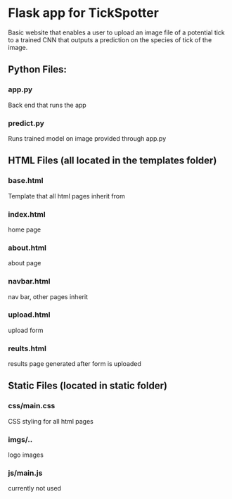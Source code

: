 # Flask app for TickSpotter

Basic website that enables a user to upload an image file of a potential tick to a trained CNN that
outputs a prediction on the species of tick of the image. 

## Python Files:
### app.py 
Back end that runs the app
### predict.py
Runs trained model on image provided through app.py

## HTML Files (all located in the templates folder)
### base.html 
Template that all html pages inherit from 
### index.html 
home page 
### about.html 
about page 
### navbar.html 
nav bar, other pages inherit
### upload.html 
upload form
### reults.html 
results page generated after form is uploaded   

## Static Files (located in static folder)
### css/main.css 
CSS styling for all html pages 
### imgs/.. 
logo images 
### js/main.js 
currently not used 
